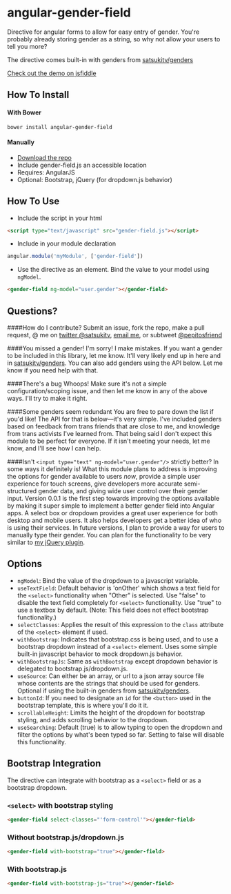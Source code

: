 # angular-gender-field
Directive for angular forms to allow for easy entry of gender. You're probably already storing gender as a string, so why not allow your users to tell you more?

The directive comes built-in with genders from [satsukitv/genders](https://github.com/satsukitv/genders)

[Check out the demo on jsfiddle](https://jsfiddle.net/satsukitv/mb6tmf3q/)

## How To Install

#### With Bower

`bower install angular-gender-field`

#### Manually

* [Download the repo](https://github.com/bower/bower.json-spec/archive/master.zip)
* Include gender-field.js an accessible location
* Requires: AngularJS
* Optional: Bootstrap, jQuery (for dropdown.js behavior)

## How To Use
* Include the script in your html
```html
<script type="text/javascript" src="gender-field.js"></script>
```
* Include in your module declaration
```javascript
angular.module('myModule', ['gender-field'])
```
* Use the directive as an element. Bind the value to your model using `ngModel`.
```html
<gender-field ng-model="user.gender"></gender-field>
```

## Questions?
####How do I contribute?
Submit an issue, fork the repo, make a pull request, @ me on [twitter @satsukitv](http://twitter.com/satsukitv), [email me](mailto:me@satsuki.tv), or subtweet [@pepitosfriend](http://twitter.com/pepitosfriend)

####You missed a gender!
I'm sorry! I make mistakes. If you want a gender to be included in this library, let me know. It'll very likely end up in here and in [satsukitv/genders](https://github.com/satsukitv/genders). You can also add genders using the API below. Let me know if you need help with that.

####There's a bug
Whoops! Make sure it's not a simple configuration/scoping issue, and then let me know in any of the above ways. I'll try to make it right. 

####Some genders seem redundant
You are free to pare down the list if you'd like! The API for that is below&mdash;it's very simple. I've included genders based on feedback from trans friends that are close to me, and knowledge from trans activists I've learned from. That being said I don't expect this module to be perfect for everyone. If it isn't meeting your needs, let me know, and I'll see how I can help.

####Isn't `<input type="text" ng-model="user.gender"/>` strictly better?
In some ways it definitely is! What this module plans to address is improving the options for gender available to users *now*, provide a simple user experience for touch screens, give developers more accurate semi-structured gender data, and giving wide user control over their gender input. Version 0.0.1 is the first step towards improving the options available by making it super simple to implement a better gender field into Angular apps. A select box or dropdown provides a great user experience for both desktop and mobile users. It also helps developers get a better idea of who is using their services. In future versions, I plan to provide a way for users to manually type their gender. You can plan for the functionality to be very similar to [my jQuery plugin](https://github.com/satsukitv/jQuery-genderField).

## Options
* `ngModel`: Bind the value of the dropdown to a javascript variable.
* `useTextField`: Default behavior is 'onOther' which shows a text field for the `<select>` functionality when "Other" is selected. Use "false" to disable the text field completely for `<select>` functionality. Use "true" to use a textbox by default. (Note: This field does not effect bootstrap functionality.)
* `selectClasses`: Applies the result of this expression to the `class` attribute of the `<select>` element if used.
* `withBootstrap`: Indicates that bootstrap.css is being used, and to use a bootstrap dropdown instead of a `<select>` element. Uses some simple built-in javascript behavior to mock dropdown.js behavior.
* `withBootstrapJs`: Same as `withBootstrap` except dropdown behavior is delegated to bootstrap.js/dropdown.js.
* `useSource`: Can either be an array, or url to a json array source file whose contents are the strings that should be used for genders. Optional if using the built-in genders from [satsukitv/genders](https://github.com/satsukitv/genders).
* `buttonId`: If you need to designate an `id` for the `<button>` used in the bootstrap template, this is where you'll do it it.
* `scrollableHeight`: Limits the height of the dropdown for bootstrap styling, and adds scrolling behavior to the dropdown.
* `useSearching`: Default (true) is to allow typing to open the dropdown and filter the options by what's been typed so far. Setting to false will disable this functionality.

## Bootstrap Integration
The directive can integrate with bootstrap as a `<select>` field or as a bootstrap dropdown.

### `<select>` with bootstrap styling
```html
<gender-field select-classes="'form-control'"></gender-field>
```

### Without bootstrap.js/dropdown.js
```html
<gender-field with-bootstrap="true"></gender-field>
```

### With bootstrap.js
```html
<gender-field with-bootstrap-js="true"></gender-field>
```